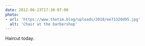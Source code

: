 ```yaml
---
date: 2012-06-23T17:30-07:00
photo:
- url: 'https://www.thetim.blog/uploads/2018/ee71320d95.jpg'
  alt: 'Chair at the barbershop'
---
```

Haircut today.
